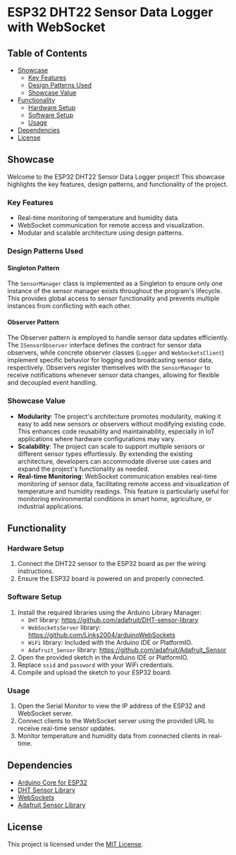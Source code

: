 # ESP32 DHT22 Sensor Data Logger with WebSocket

## Table of Contents

- [Showcase](#showcase)
  - [Key Features](#key-features)
  - [Design Patterns Used](#design-patterns-used)
  - [Showcase Value](#showcase-value)
- [Functionality](#functionality)
  - [Hardware Setup](#hardware-setup)
  - [Software Setup](#software-setup)
  - [Usage](#usage)
- [Dependencies](#dependencies)
- [License](#license)

## Showcase

Welcome to the ESP32 DHT22 Sensor Data Logger project! This showcase highlights the key features, design patterns, and functionality of the project.

### Key Features

- Real-time monitoring of temperature and humidity data.
- WebSocket communication for remote access and visualization.
- Modular and scalable architecture using design patterns.

### Design Patterns Used

#### Singleton Pattern

The `SensorManager` class is implemented as a Singleton to ensure only one instance of the sensor manager exists throughout the program's lifecycle. This provides global access to sensor functionality and prevents multiple instances from conflicting with each other.

#### Observer Pattern

The Observer pattern is employed to handle sensor data updates efficiently. The `ISensorObserver` interface defines the contract for sensor data observers, while concrete observer classes (`Logger` and `WebSocketsClient`) implement specific behavior for logging and broadcasting sensor data, respectively. Observers register themselves with the `SensorManager` to receive notifications whenever sensor data changes, allowing for flexible and decoupled event handling.

### Showcase Value

- **Modularity**: The project's architecture promotes modularity, making it easy to add new sensors or observers without modifying existing code. This enhances code reusability and maintainability, especially in IoT applications where hardware configurations may vary.
- **Scalability**: The project can scale to support multiple sensors or different sensor types effortlessly. By extending the existing architecture, developers can accommodate diverse use cases and expand the project's functionality as needed.
- **Real-time Monitoring**: WebSocket communication enables real-time monitoring of sensor data, facilitating remote access and visualization of temperature and humidity readings. This feature is particularly useful for monitoring environmental conditions in smart home, agriculture, or industrial applications.

## Functionality

### Hardware Setup

1. Connect the DHT22 sensor to the ESP32 board as per the wiring instructions.
2. Ensure the ESP32 board is powered on and properly connected.

### Software Setup

1. Install the required libraries using the Arduino Library Manager:
   - `DHT` library: https://github.com/adafruit/DHT-sensor-library
   - `WebSocketsServer` library: https://github.com/Links2004/arduinoWebSockets
   - `WiFi` library: Included with the Arduino IDE or PlatformIO.
   - `Adafruit_Sensor` library: https://github.com/adafruit/Adafruit_Sensor
2. Open the provided sketch in the Arduino IDE or PlatformIO.
3. Replace `ssid` and `password` with your WiFi credentials.
4. Compile and upload the sketch to your ESP32 board.

### Usage

1. Open the Serial Monitor to view the IP address of the ESP32 and WebSocket server.
2. Connect clients to the WebSocket server using the provided URL to receive real-time sensor updates.
3. Monitor temperature and humidity data from connected clients in real-time.

## Dependencies

- [Arduino Core for ESP32](https://github.com/espressif/arduino-esp32)
- [DHT Sensor Library](https://github.com/adafruit/DHT-sensor-library)
- [WebSockets](https://github.com/Links2004/arduinoWebSockets)
- [Adafruit Sensor Library](https://github.com/adafruit/Adafruit_Sensor)

## License

This project is licensed under the [MIT License](LICENSE).
